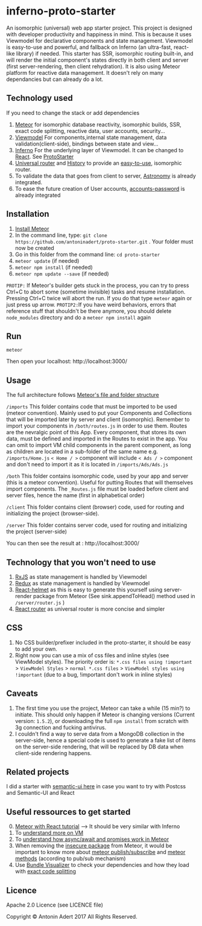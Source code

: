 # inferno-proto-starter
An isomorphic (universal) web app starter project. This project is designed with developer productivity and happiness in mind.
This is because it uses Viewmodel for declarative components and state management. Viewmodel is easy-to-use and powerful, and fallback on Inferno (an ultra-fast, react-like library) if needed.
This starter has SSR, isomorphic routing built-in, and will render the initial component's states directly in both client and server (first server-rendering, then client rehydration).
It is also using Meteor platform for reactive data management. 
It doesn't rely on many dependancies but can already do a lot.

Technology used 
-------------
If you need to change the stack or add dependencies

1. [Meteor](https://www.meteor.com/) for isomorphic database reactivity, isomorphic builds, SSR, exact code splitting, reactive data, user accounts, security...
2. [Viewmodel](https://viewmodel.org/) For components,internal state management, data validation(client-side), bindings between state and view... 
3. [Inferno](https://infernojs.org/) For the underlying layer of Viewmodel. It can be changed to [React](https://facebook.github.io/react/). See [ProtoStarter](https://github.com/antoninadert/proto-starter)
4. [Universal router](https://github.com/kriasoft/universal-router) and [History](https://github.com/browserstate/history.js/) to provide an [easy-to-use](https://github.com/kriasoft/universal-router/issues/80), isomorphic router.
5. To validate the data that goes from client to server, [Astronomy](http://jagi.github.io/meteor-astronomy/) is already integrated.
6. To ease the future creation of User accounts, [accounts-password](https://docs.meteor.com/api/passwords.html) is already integrated


Installation
-------------
1. [Install Meteor](https://www.meteor.com/install)
2. In the command line, type: `git clone https://github.com/antoninadert/proto-starter.git` . Your folder must now be created
3. Go in this folder from the command line: `cd proto-starter`
4. `meteor update` (if needed)
5. `meteor npm install` (if needed)
6. `meteor npm update --save` (if needed)

`PROTIP:` If Meteor's builder gets stuck in the process, you can try to press Ctrl+C to abort some (sometime invisible) tasks and resume installation.
Pressing Ctrl+C twice will abort the run. If you do that type `meteor` again or just press up arrow.
`PROTIP2:`If you have weird behaviors, errors that reference stuff that shouldn't be there anymore, you should delete `node_modules` directory and do a `meteor npm install` again

Run
-------------
`meteor`

Then open your localhost: http://localhost:3000/


Usage
-------------
The full architecture follows [Meteor's file and folder structure](https://guide.meteor.com/structure.html)

`/imports` 
This folder contains code that must be imported to be used (meteor convention). Mainly used to put your Components and Collections that will be imported later by server and client (isomorphic). 
Remember to import your components in `/both/routes.js` in order to use them. Routes are the nevralgic point of this App. 
Every component, that stores its own data, must be defined and imported in the Routes to exist in the app.
You can omit to import VM child components in the parent component, as long as children are located in a sub-folder of the same name e.g. `/imports/Home.js` `< Home / >` component will include `< Ads / >` component and don't need to import it as it is located in `/imports/Ads/Ads.js`

`/both` 
This folder contains isomorphic code, used by your app and server (this is a meteor convention).
Useful for putting Routes that will themselves import components. The `_Routes.js` file must be loaded before client and server files, hence the name (first in alphabetical order) 

`/client` 
This folder contains client (browser) code, used for routing and initializing the project (browser-side).

`/server` 
This folder contains server code, used for routing and initializing the project (server-side)


You can then see the result at : http://localhost:3000/


Technology that you won't need to use
-------------
1. [RxJS](https://github.com/Reactive-Extensions/RxJS) as state management is handled by Viewmodel
2. [Redux](http://redux.js.org/) as state management is handled by Viewmodel
3. [React-helmet](https://github.com/nfl/react-helmet) as this is easy to generate this yourself using server-render package from Meteor (See sink.appendToHead() method used in `/server/router.js` ) 
4. [React router](https://github.com/ReactTraining/react-router) as universal router is more concise and simpler


CSS
-------------
1. No CSS builder/prefixer included in the proto-starter, it should be easy to add your own.
2. Right now you can use a mix of css files and inline styles (see ViewModel styles). 
The priority order is:
`*.css files using !important` > `ViewModel Styles` > `normal *.css files` > `ViewModel styles using !important`
(due to a bug, !important don't work in inline styles) 


Caveats
-------------
1. The first time you use the project, Meteor can take a while (15 min?) to initiate. This should only happen if Meteor is changing versions (Current version: `1.5.2`), or downloading the full `npm install` from scratch with 3g connection and fucking antivirus.
2. I couldn't find a way to serve data from a MongoDB collection in the server-side, hence a special code is used to generate a fake list of items on the server-side rendering, that will be replaced by DB data when client-side rendering happens.


Related projects
-------------
I did a starter with [semantic-ui here](https://github.com/antoninadert/proto-starter-semantic) in case you want to try with Postcss and Semantic-UI and React

Useful ressources to get started
-------------
0. [Meteor with React tutorial](https://www.meteor.com/tutorials/react/creating-an-app) --> It should be very similar with Inferno
1. To [understand more on VM](https://forums.meteor.com/t/viewmodel-for-react-alpha/26490)
2. To [understand how async/await and promises work in Meteor](https://blog.meteor.com/using-promises-and-async-await-in-meteor-8f6f4a04f998)
4. When removing the [insecure package](https://atmospherejs.com/meteor/insecure) from Meteor, it would be important to know more about [meteor publish/subscribe](https://docs.meteor.com/api/pubsub.html) and [meteor methods](https://guide.meteor.com/methods.html) (according to pub/sub mechanism)
5. Use [Bundle Visualizer](https://blog.meteor.com/putting-your-app-on-a-diet-with-meteor-1-5s-bundle-visualizer-6845b685a119) to check your dependencies and how they load with [exact code splitting](https://blog.meteor.com/dynamic-imports-in-meteor-1-5-c6130419c3cd)

Licence
-------------
Apache 2.0 Licence (see LICENCE file)

Copyright © Antonin Adert 2017 All Rights Reserved.
